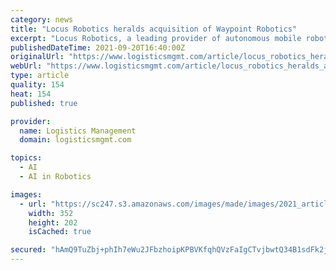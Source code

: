 ```yaml
---
category: news
title: "Locus Robotics heralds acquisition of Waypoint Robotics"
excerpt: "Locus Robotics, a leading provider of autonomous mobile robots (AMR) for fulfillment warehouses, today announced that it has acquired Waypoint Robotics, a leading provider of autonomous, omnidirectional mobile robots which can move and handle larger payloads."
publishedDateTime: 2021-09-20T16:40:00Z
originalUrl: "https://www.logisticsmgmt.com/article/locus_robotics_heralds_acquisition_of_waypoint_robotics"
webUrl: "https://www.logisticsmgmt.com/article/locus_robotics_heralds_acquisition_of_waypoint_robotics"
type: article
quality: 154
heat: 154
published: true

provider:
  name: Logistics Management
  domain: logisticsmgmt.com

topics:
  - AI
  - AI in Robotics

images:
  - url: "https://sc247.s3.amazonaws.com/images/made/images/2021_article/LM2109_COVER_MastersOfLogistics_800p_350_200_bor1_b9b3be_s_c1.jpg"
    width: 352
    height: 202
    isCached: true

secured: "hAmQ9TuZbj+phIh7eWu2JFbzhoipKPBVKfqhQVzFaIgCTvjbwtQ34B1sdFk2jCDPe+9zrECgeLYtUi3mGbFuv1xy8yzgb4+SC5ocvSTkarIAyFHp+LCPh8/O7x7eHXIRZbil2xoEq1G9YcAQweqq8pr7/Yp7t9ifSUdAt+PpNgEkClrXJdTOzw47piLGxj4EZtAb+abak9hnHyzNVBu68zLVOMCHf8xaB1rhnEEoGFNZdHTvUbie4gmpfpO8W87BBo78lPVEbcIitHQavkqTylntj6ImyRGKLfgXalRih+XXZVhKEAIGANMOmEt+Un+31wPa4qNavMlw9gr5lbDZ3PAD0MQRbJgpV3q/Cndy49s=;5BT3iiEJ+1Lezd8eR3eynQ=="
---
```


